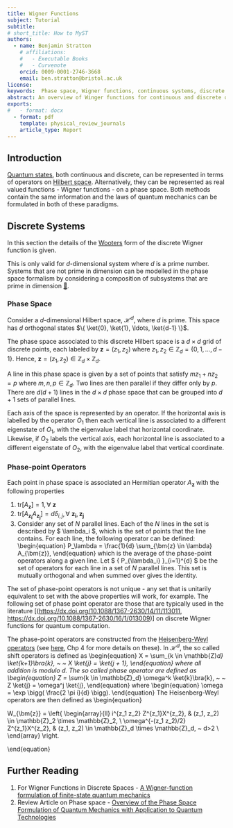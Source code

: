 ```yaml
---
title: Wigner Functions
subject: Tutorial
subtitle: 
# short_title: How to MyST
authors:
  - name: Benjamin Stratton
    # affiliations:
    #   - Executable Books
    #   - Curvenote
    orcid: 0009-0001-2746-3668
    email: ben.stratton@bristol.ac.uk
license: 
keywords:  Phase space, Wigner functions, continuous systems, discrete systems, Wooters. 
abstract: An overview of Winger functions for continuous and discrete quantum systems. 
exports:
#   - format: docx
  - format: pdf
    template: physical_review_journals
    article_type: Report
---
```


## Introduction

[Quantum states](#quantum_state_page_target), both continuous and discrete, can be represented in terms of operators on [Hilbert space](#hilbert_space_target). Alternatively, they can be represented as real valued functions - Wigner functions - on a phase space. Both methods contain the same information and the laws of quantum mechanics can be formulated in both of these paradigms. 

## Discrete Systems

In this section the details of the [Wooters](https://doi.org/10.1016/0003-4916(87)90176-X) form of the discrete Wigner function is given.   

This is only valid for $d$-dimensional system where $d$ is a prime number. Systems that are not prime in dimension can be modelled in the phase space formalism by considering a composition of subsystems that are prime in dimension [💭](#prime_dimensions_quantum_info_glossary).  

### Phase Space

Consider a $d$-dimensional Hilbert space, $\mathcal{H}^d$, where $d$ is prime. This space has $d$ orthogonal states $\{ \ket{0}, \ket{1}, \ldots, \ket{d-1} \}$. 

The phase space associated to this discrete Hilbert space is a $d \times d$ grid of discrete points, each labeled by $\bm{z} = (z_1, z_2)$ where $z_1, z_2 \in \mathbb{Z}_d = \{0, 1, \ldots, d-1 \}$. Hence, $\bm{z} = (z_1, z_2) \in \mathbb{Z}_d \times \mathbb{Z}_d$.

A line in this phase space is given by a set of points that satisfy $mz_1 + nz_2 = p$ where $m,n,p \in \mathbb{Z}_d$. Two lines are then parallel if they differ only by $p$. There are $d(d+1)$ lines in the $d \times d$ phase space that can be grouped into $d+1$ sets of parallel lines. 

Each axis of the space is represented by an operator. If the horizontal axis is labelled by the operator $O_1$ then each vertical line is associated to a different eigenstate of $O_1$, with the eigenvalue label that horizontal coordinate. Likewise, if $O_2$ labels the vertical axis, each horizontal line is associated to a different eigenstate of $O_2$, with the eigenvalue label that vertical coordinate. 

### Phase-point Operators 

Each point in phase space is associated an Hermitian operator $A_{\bm{z}}$ with the following properties 

1. $\textrm{tr} \big[ A_{\bm{z}} \big] = 1, \forall ~ \bm{z}$
2. $\textrm{tr} \big[ A_{\bm{z_i}} A_{\bm{z_j}} \big] = d \delta_{i,j}, \forall ~ \bm{z_i}, \bm{z_j}$
3. Consider any set of $N$ parallel lines. Each of the $N$ lines in the set is described by $ \lambda_i $, which is the set of points that the line contains. For each line, the following operator can be defined: 
\begin{equation}
  P_\lambda = \frac{1}{d} \sum_{\bm{z} \in \lambda} A_{\bm{z}},
  \end{equation}
  which is the average of the phase-point operators along a given line. Let $ \{ P_{\lambda_i} \}_{i=1}^{d} $ be the set of operators for each line in a set of $N$ parallel lines. This set is mutually orthogonal and when summed over gives the identity. 

The set of phase-point operators is not unique - any set that is unitarily equivalent to set with the above properties will work, for example. The following set of phase point operator are those that are typically used in the literature [(https://dx.doi.org/10.1088/1367-2630/14/11/113011, https://dx.doi.org/10.1088/1367-2630/16/1/013009)] on discrete Wigner functions for quantum computation.

The phase-point operators are constructed from the [Heisenberg-Weyl operators](#Weyl_operators_target) (see [here](https://cs.uwaterloo.ca/~watrous/TQI/), Chp 4 for more details on these). In $\mathcal{H}^{d}$, the so called shift operators is defined as
\begin{equation}
X = \sum_{k \in \mathbb{Z}_d} \ket{k+1}\bra{k}, ~ ~ X \ket{j} = \ket{j + 1}, 
\end{equation}
where all addition is modulo $d$. The so called phase operator are defined as
\begin{equation}
Z = \sum_{k \in \mathbb{Z}_d} \omega^k \ket{k}\bra{k}, ~ ~ Z \ket{j} = \omega^j \ket{j},
\end{equation} 
where 
\begin{equation}
\omega = \exp \bigg( \frac{2 \pi i}{d} \bigg).
\end{equation}
The Heisenberg-Weyl operators are then defined as 
\begin{equation}

W_{\bm{z}} = \left\{
	\begin{array}{ll}
		i^{z_1 z_2} Z^{z_1}X^{z_2}, & (z_1, z_2) \in \mathbb{Z}_2 \times \mathbb{Z}_2,   \\
		\omega^{-(z_1 z_2)/2} Z^{z_1}X^{z_2}, & (z_1, z_2) \in \mathbb{Z}_d \times \mathbb{Z}_d, ~ d>2  \\
	\end{array}
\right.

\end{equation}
 ## Further Reading

 1. For Wigner Functions in Discrete Spaces - [A Wigner-function formulation of finite-state quantum mechanics](https://doi.org/10.1016/0003-4916(87)90176-X)
 2. Review Article on Phase space - [Overview of the Phase Space Formulation of Quantum Mechanics with Application to Quantum Technologies](https://doi.org/10.1002/qute.202100016)

